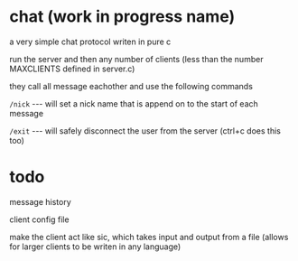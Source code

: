 # chat (work in progress name)
a very simple chat protocol writen in pure c

run the server and then any number of clients (less than the number MAXCLIENTS defined in server.c)

they call all message eachother and use the following commands

`/nick` --- will set a nick name that is append on to the start of each message

`/exit` --- will safely disconnect the user from the server (ctrl+c does this too)

# todo
message history

client config file

make the client act like sic, which takes input and output from a file (allows for larger clients to be writen in any language)
